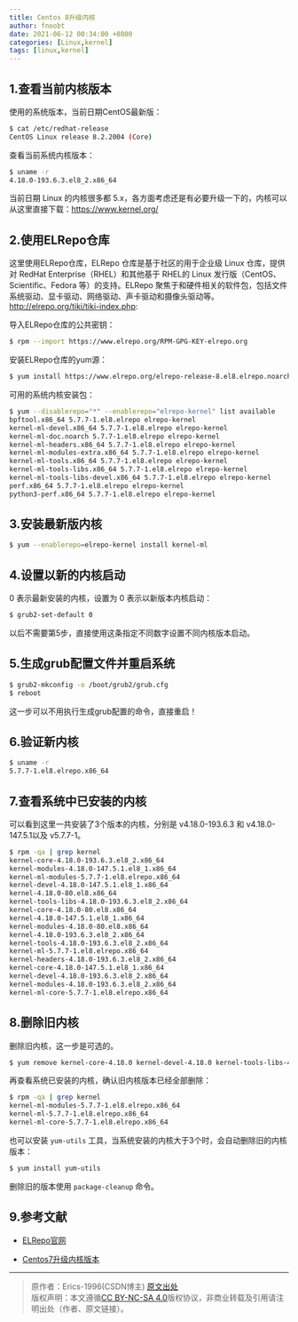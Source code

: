 ```yaml
---
title: Centos 8升级内核
author: fnoobt
date: 2021-06-12 00:34:00 +0800
categories: [Linux,kernel]
tags: [linux,kernel]
---
```


## 1.查看当前内核版本

使用的系统版本，当前日期CentOS最新版：

```bash
$ cat /etc/redhat-release 
CentOS Linux release 8.2.2004 (Core)
```

查看当前系统内核版本：

```bash
$ uname -r
4.18.0-193.6.3.el8_2.x86_64
```

当前日期 Linux 的内核很多都 5.x，各方面考虑还是有必要升级一下的，内核可以从这里直接下载：<https://www.kernel.org/>

## 2.使用ELRepo仓库

这里使用ELRepo仓库，ELRepo 仓库是基于社区的用于企业级 Linux 仓库，提供对 RedHat Enterprise（RHEL）和其他基于 RHEL的 Linux 发行版（CentOS、Scientific、Fedora 等）的支持。ELRepo 聚焦于和硬件相关的软件包，包括文件系统驱动、显卡驱动、网络驱动、声卡驱动和摄像头驱动等。<http://elrepo.org/tiki/tiki-index.php>:

导入ELRepo仓库的公共密钥：

```bash
$ rpm --import https://www.elrepo.org/RPM-GPG-KEY-elrepo.org
```

安装ELRepo仓库的yum源：

```bash
$ yum install https://www.elrepo.org/elrepo-release-8.el8.elrepo.noarch.rpm
```

可用的系统内核安装包：

```bash
$ yum --disablerepo="*" --enablerepo="elrepo-kernel" list available
bpftool.x86_64 5.7.7-1.el8.elrepo elrepo-kernel
kernel-ml-devel.x86_64 5.7.7-1.el8.elrepo elrepo-kernel
kernel-ml-doc.noarch 5.7.7-1.el8.elrepo elrepo-kernel
kernel-ml-headers.x86_64 5.7.7-1.el8.elrepo elrepo-kernel
kernel-ml-modules-extra.x86_64 5.7.7-1.el8.elrepo elrepo-kernel
kernel-ml-tools.x86_64 5.7.7-1.el8.elrepo elrepo-kernel
kernel-ml-tools-libs.x86_64 5.7.7-1.el8.elrepo elrepo-kernel
kernel-ml-tools-libs-devel.x86_64 5.7.7-1.el8.elrepo elrepo-kernel
perf.x86_64 5.7.7-1.el8.elrepo elrepo-kernel
python3-perf.x86_64 5.7.7-1.el8.elrepo elrepo-kernel
```

## 3.安装最新版内核

```bash
$ yum --enablerepo=elrepo-kernel install kernel-ml
```

## 4.设置以新的内核启动

0 表示最新安装的内核，设置为 0 表示以新版本内核启动：

```bash
$ grub2-set-default 0
```

以后不需要第5步，直接使用这条指定不同数字设置不同内核版本启动。

## 5.生成grub配置文件并重启系统

```bash
$ grub2-mkconfig -o /boot/grub2/grub.cfg
$ reboot
```

这一步可以不用执行生成grub配置的命令，直接重启！

## 6.验证新内核

```bash
$ uname -r
5.7.7-1.el8.elrepo.x86_64
```

## 7.查看系统中已安装的内核

可以看到这里一共安装了3个版本的内核，分别是 v4.18.0-193.6.3 和 v4.18.0-147.5.1以及 v5.7.7-1。

```bash
$ rpm -qa | grep kernel
kernel-core-4.18.0-193.6.3.el8_2.x86_64
kernel-modules-4.18.0-147.5.1.el8_1.x86_64
kernel-ml-modules-5.7.7-1.el8.elrepo.x86_64
kernel-devel-4.18.0-147.5.1.el8_1.x86_64
kernel-4.18.0-80.el8.x86_64
kernel-tools-libs-4.18.0-193.6.3.el8_2.x86_64
kernel-core-4.18.0-80.el8.x86_64
kernel-4.18.0-147.5.1.el8_1.x86_64
kernel-modules-4.18.0-80.el8.x86_64
kernel-4.18.0-193.6.3.el8_2.x86_64
kernel-tools-4.18.0-193.6.3.el8_2.x86_64
kernel-ml-5.7.7-1.el8.elrepo.x86_64
kernel-headers-4.18.0-193.6.3.el8_2.x86_64
kernel-core-4.18.0-147.5.1.el8_1.x86_64
kernel-devel-4.18.0-193.6.3.el8_2.x86_64
kernel-modules-4.18.0-193.6.3.el8_2.x86_64
kernel-ml-core-5.7.7-1.el8.elrepo.x86_64
```

## 8.删除旧内核

删除旧内核，这一步是可选的。

```bash
$ yum remove kernel-core-4.18.0 kernel-devel-4.18.0 kernel-tools-libs-4.18.0 kernel-headers-4.18.0
```

再查看系统已安装的内核，确认旧内核版本已经全部删除：

```bash
$ rpm -qa | grep kernel
kernel-ml-modules-5.7.7-1.el8.elrepo.x86_64
kernel-ml-5.7.7-1.el8.elrepo.x86_64
kernel-ml-core-5.7.7-1.el8.elrepo.x86_64
```

也可以安装 `yum-utils` 工具，当系统安装的内核大于3个时，会自动删除旧的内核版本：

```bash
$ yum install yum-utils
```

删除旧的版本使用 `package-cleanup` 命令。

## 9.参考文献

- [ELRepo官网](http://elrepo.org/tiki/index.php)

- [Centos7升级内核版本](https://www.cnblogs.com/xzkzzz/p/9627658.html)

****


> 原作者：Erics-1996(CSDN博主)
> [原文出处](https://blog.csdn.net/Thanlon/java/article/details/107193301)  
> 版权声明：本文遵循[CC BY-NC-SA 4.0](https://creativecommons.org/licenses/by-nc-sa/4.0/deed.zh)版权协议，非商业转载及引用请注明出处（作者、原文链接）。